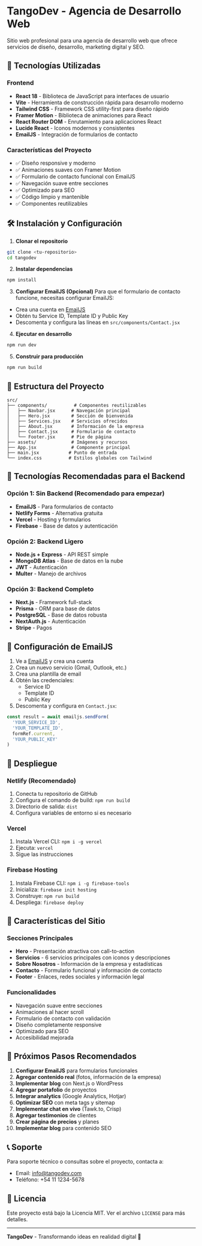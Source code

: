 # TangoDev - Agencia de Desarrollo Web

Sitio web profesional para una agencia de desarrollo web que ofrece servicios de diseño, desarrollo, marketing digital y SEO.

## 🚀 Tecnologías Utilizadas

### Frontend
- **React 18** - Biblioteca de JavaScript para interfaces de usuario
- **Vite** - Herramienta de construcción rápida para desarrollo moderno
- **Tailwind CSS** - Framework CSS utility-first para diseño rápido
- **Framer Motion** - Biblioteca de animaciones para React
- **React Router DOM** - Enrutamiento para aplicaciones React
- **Lucide React** - Iconos modernos y consistentes
- **EmailJS** - Integración de formularios de contacto

### Características del Proyecto
- ✅ Diseño responsive y moderno
- ✅ Animaciones suaves con Framer Motion
- ✅ Formulario de contacto funcional con EmailJS
- ✅ Navegación suave entre secciones
- ✅ Optimizado para SEO
- ✅ Código limpio y mantenible
- ✅ Componentes reutilizables

## 🛠️ Instalación y Configuración

1. **Clonar el repositorio**
```bash
git clone <tu-repositorio>
cd tangodev
```

2. **Instalar dependencias**
```bash
npm install
```

3. **Configurar EmailJS (Opcional)**
Para que el formulario de contacto funcione, necesitas configurar EmailJS:
- Crea una cuenta en [EmailJS](https://www.emailjs.com/)
- Obtén tu Service ID, Template ID y Public Key
- Descomenta y configura las líneas en `src/components/Contact.jsx`

4. **Ejecutar en desarrollo**
```bash
npm run dev
```

5. **Construir para producción**
```bash
npm run build
```

## 📁 Estructura del Proyecto

```
src/
├── components/          # Componentes reutilizables
│   ├── Navbar.jsx      # Navegación principal
│   ├── Hero.jsx        # Sección de bienvenida
│   ├── Services.jsx    # Servicios ofrecidos
│   ├── About.jsx       # Información de la empresa
│   ├── Contact.jsx     # Formulario de contacto
│   └── Footer.jsx      # Pie de página
├── assets/             # Imágenes y recursos
├── App.jsx             # Componente principal
├── main.jsx           # Punto de entrada
└── index.css          # Estilos globales con Tailwind
```

## 🎨 Tecnologías Recomendadas para el Backend

### Opción 1: Sin Backend (Recomendado para empezar)
- **EmailJS** - Para formularios de contacto
- **Netlify Forms** - Alternativa gratuita
- **Vercel** - Hosting y formularios
- **Firebase** - Base de datos y autenticación

### Opción 2: Backend Ligero
- **Node.js + Express** - API REST simple
- **MongoDB Atlas** - Base de datos en la nube
- **JWT** - Autenticación
- **Multer** - Manejo de archivos

### Opción 3: Backend Completo
- **Next.js** - Framework full-stack
- **Prisma** - ORM para base de datos
- **PostgreSQL** - Base de datos robusta
- **NextAuth.js** - Autenticación
- **Stripe** - Pagos

## 🔧 Configuración de EmailJS

1. Ve a [EmailJS](https://www.emailjs.com/) y crea una cuenta
2. Crea un nuevo servicio (Gmail, Outlook, etc.)
3. Crea una plantilla de email
4. Obtén las credenciales:
   - Service ID
   - Template ID  
   - Public Key
5. Descomenta y configura en `Contact.jsx`:

```javascript
const result = await emailjs.sendForm(
  'YOUR_SERVICE_ID',
  'YOUR_TEMPLATE_ID',
  formRef.current,
  'YOUR_PUBLIC_KEY'
)
```

## 🚀 Despliegue

### Netlify (Recomendado)
1. Conecta tu repositorio de GitHub
2. Configura el comando de build: `npm run build`
3. Directorio de salida: `dist`
4. Configura variables de entorno si es necesario

### Vercel
1. Instala Vercel CLI: `npm i -g vercel`
2. Ejecuta: `vercel`
3. Sigue las instrucciones

### Firebase Hosting
1. Instala Firebase CLI: `npm i -g firebase-tools`
2. Inicializa: `firebase init hosting`
3. Construye: `npm run build`
4. Despliega: `firebase deploy`

## 📱 Características del Sitio

### Secciones Principales
- **Hero** - Presentación atractiva con call-to-action
- **Servicios** - 6 servicios principales con iconos y descripciones
- **Sobre Nosotros** - Información de la empresa y estadísticas
- **Contacto** - Formulario funcional y información de contacto
- **Footer** - Enlaces, redes sociales y información legal

### Funcionalidades
- Navegación suave entre secciones
- Animaciones al hacer scroll
- Formulario de contacto con validación
- Diseño completamente responsive
- Optimizado para SEO
- Accesibilidad mejorada

## 🎯 Próximos Pasos Recomendados

1. **Configurar EmailJS** para formularios funcionales
2. **Agregar contenido real** (fotos, información de la empresa)
3. **Implementar blog** con Next.js o WordPress
4. **Agregar portafolio** de proyectos
5. **Integrar analytics** (Google Analytics, Hotjar)
6. **Optimizar SEO** con meta tags y sitemap
7. **Implementar chat en vivo** (Tawk.to, Crisp)
8. **Agregar testimonios** de clientes
9. **Crear página de precios** y planes
10. **Implementar blog** para contenido SEO

## 📞 Soporte

Para soporte técnico o consultas sobre el proyecto, contacta a:
- Email: info@tangodev.com
- Teléfono: +54 11 1234-5678

## 📄 Licencia

Este proyecto está bajo la Licencia MIT. Ver el archivo `LICENSE` para más detalles.

---

**TangoDev** - Transformando ideas en realidad digital 🚀
